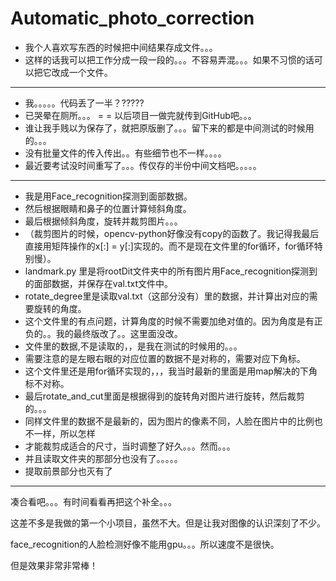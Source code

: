 # Automatic_photo_correction
- 我个人喜欢写东西的时候把中间结果存成文件。。。
- 这样的话我可以把工作分成一段一段的。。。不容易弄混。。。如果不习惯的话可以把它改成一个文件。

---

- 我。。。。。代码丢了一半？?????
- 已哭晕在厕所。。。 = = 以后项目一做完就传到GitHub吧。。。
- 谁让我手贱以为保存了，就把原版删了。。。留下来的都是中间测试的时候用的。。。
- 没有批量文件的传入传出。。有些细节也不一样。。。。
- 最近要考试没时间重写了。。。传仅存的半份中间文档吧。。。。。
- ---
- 我是用Face_recognition探测到面部数据。
- 然后根据眼睛和鼻子的位置计算倾斜角度。
- 最后根据倾斜角度，旋转并裁剪图片。。。
- （裁剪图片的时候，opencv-python好像没有copy的函数了。我记得我最后直接用矩阵操作的x[:] = y[:]实现的。而不是现在文件里的for循环，for循环特别慢）。
- landmark.py 里是将rootDit文件夹中的所有图片用Face_recognition探测到的面部数据，并保存在val.txt文件中。
- rotate_degree里是读取val.txt（这部分没有）里的数据，并计算出对应的需要旋转的角度。
- 这个文件里的有点问题，计算角度的时候不需要加绝对值的。因为角度是有正负的。。我的最终版改了。。这里面没改。
- 文件里的数据,不是读取的，，是我在测试的时候用的。。。
- 需要注意的是左眼右眼的对应位置的数据不是对称的，需要对应下角标。
- 这个文件里还是用for循环实现的，，，我当时最新的里面是用map解决的下角标不对称。
- 最后rotate_and_cut里面是根据得到的旋转角对图片进行旋转，然后裁剪的。。。
- 同样文件里的数据不是最新的，因为图片的像素不同，人脸在图片中的比例也不一样，所以怎样
- 才能裁剪成适合的尺寸，当时调整了好久。。。然而。。。
- 并且读取文件夹的那部分也没有了。。。。。
- 提取前景部分也灭有了

---

凑合看吧。。。有时间看看再把这个补全。。。

这差不多是我做的第一个小项目，虽然不大。但是让我对图像的认识深刻了不少。

face_recognition的人脸检测好像不能用gpu。。。所以速度不是很快。

但是效果非常非常棒！
